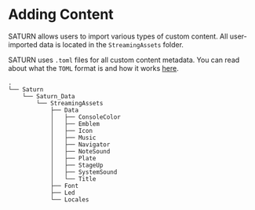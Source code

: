 # Adding Content

SATURN allows users to import various types of custom content. All user-imported data is located in the `StreamingAssets` folder.

SATURN uses `.toml` files for all custom content metadata. 
You can read about what the `TOML` format is and how it works [here](https://toml.io/en/).

```file tree
.
└── Saturn
    └── Saturn_Data
        └── StreamingAssets
            ├── Data
            │   ├── ConsoleColor
            │   ├── Emblem
            │   ├── Icon
            │   ├── Music
            │   ├── Navigator
            │   ├── NoteSound
            │   ├── Plate
            │   ├── StageUp
            │   ├── SystemSound
            │   └── Title
            ├── Font
            ├── Led
            └── Locales
```
